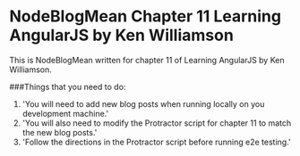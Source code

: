NodeBlogMean Chapter 11 Learning AngularJS by Ken Williamson
==============

This is NodeBlogMean written for chapter 11 of Learning AngularJS by Ken Williamson.

###Things that you need to do:
1. 'You will need to add new blog posts when running locally on you development machine.'
2. 'You will also need to modify the Protractor script for chapter 11 to match the new blog posts.'
3. 'Follow the directions in the Protractor script before running e2e testing.'




